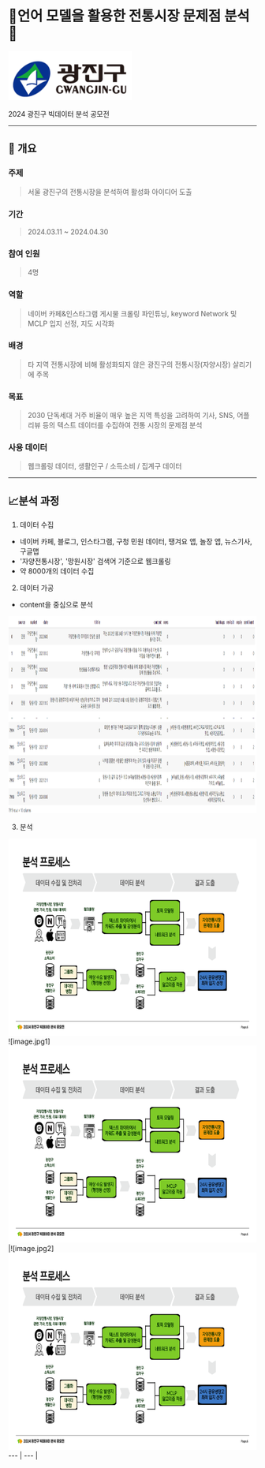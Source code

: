 # :mag_right:언어 모델을 활용한 전통시장 문제점 분석:mag_right:



<img src="./gwangingu_images/광진구청 로고.png" width="250" height="100"/>

2024 광진구 빅데이터 분석 공모전

----------------------

## :book: 개요

### 주제

> 서울 광진구의 전통시장을 분석하여 활성화 아이디어 도출


### 기간
> 2024.03.11 ~ 2024.04.30


### 참여 인원
> 4명

### 역할
> 네이버 카페&인스타그램 게시물 크롤링
> 파인튜닝, keyword Network 및 MCLP 입지 선정, 지도 시각화

### 배경
> 타 지역 전통시장에 비해 활성화되지 않은 광진구의 전통시장(자양시장) 살리기에 주목


### 목표
> 2030 단독세대 거주 비율이 매우 높은 지역 특성을 고려하여   기사, SNS, 어플 리뷰 등의 텍스트 데이터를 수집하여 전통 시장의 문제점 분석


### 사용 데이터
> 웹크롤링 데이터, 생활인구 / 소득소비 / 집계구 데이터

---------

## :chart_with_upwards_trend:분석 과정

1. 데이터 수집
- 네이버 카페, 블로그, 인스타그램, 구청 민원 데이터, 땡겨요 앱, 놀장 앱, 뉴스기사, 구글맵
- '자양전통시장', '망원시장' 검색어 기준으로 웹크롤링
- 약 8000개의 데이터 수집

2. 데이터 가공
- content을 중심으로 분석

<img src="./gwangingu_images/광진구데이터그림.png" width="800" height="400"/>
  
3. 분석

<img src="./gwangingu_images/[광진구푸바오]결과보고서_6.png" width="800" height="400"/>
![image.jpg1]<img src="./gwangingu_images/[광진구푸바오]결과보고서_6.png" width="800" height="400"/> |![image.jpg2]<img src="./gwangingu_images/[광진구푸바오]결과보고서_6.png" width="800" height="400"/>
--- | --- | 
